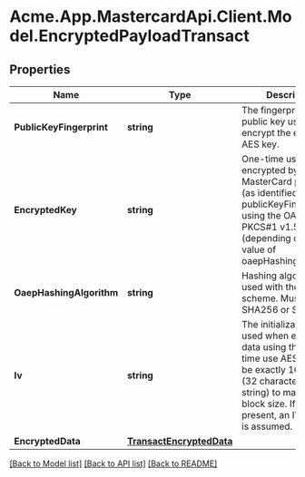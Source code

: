 # Acme.App.MastercardApi.Client.Model.EncryptedPayloadTransact

## Properties

Name | Type | Description | Notes
------------ | ------------- | ------------- | -------------
**PublicKeyFingerprint** | **string** | The fingerprint of the public key used to encrypt the ephemeral AES key.  | [optional] 
**EncryptedKey** | **string** | One-time use AES key encrypted by the MasterCard public key (as identified by publicKeyFingerprint) using the OAEP or PKCS#1 v1.5 scheme (depending on the value of oaepHashingAlgorithm.  | [optional] 
**OaepHashingAlgorithm** | **string** | Hashing algorithm used with the OAEP scheme. Must be either SHA256 or SHA512.  | [optional] 
**Iv** | **string** | The initialization vector used when encrypting data using the one-time use AES key. Must be exactly 16 bytes (32 character hex string) to match the block size. If not present, an IV of zero is assumed.  | [optional] 
**EncryptedData** | [**TransactEncryptedData**](TransactEncryptedData.md) |  | [optional] 

[[Back to Model list]](../README.md#documentation-for-models) [[Back to API list]](../README.md#documentation-for-api-endpoints) [[Back to README]](../README.md)

